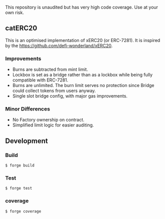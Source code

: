 This repository is unaudited but has very high code coverage. Use at your own risk.

## catERC20

This is an optimised implementation of xERC20 (or ERC-7281). It is inspired by the https://github.com/defi-wonderland/xERC20.

### Improvements

- Burns are subtracted from mint limit.
- Lockbox is set as a bridge rather than as a lockbox while being fully compatible with ERC-7281. 
- Burns are unlimited. The burn limit serves no protection since Bridge could collect tokens from users anyway.
- Single slot bridge config, with major gas improvements.

### Minor Differences

- No Factory ownership on contract.
- Simplified limit logic for easier auditing.

## Development

### Build

```shell
$ forge build
```

### Test

```shell
$ forge test
```

### coverage

```shell
$ forge coverage
```

```